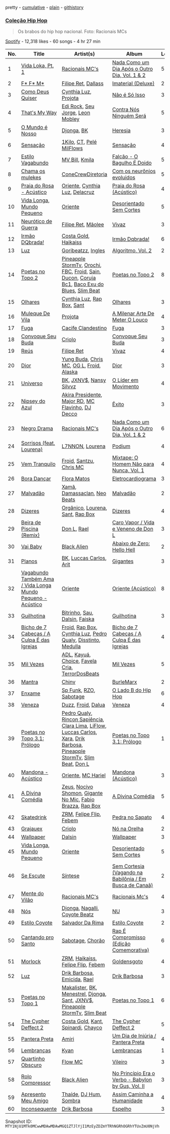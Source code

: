 pretty - [cumulative](/playlists/cumulative/37i9dQZF1DX9FITd4oYs10.md) - [plain](/playlists/plain/37i9dQZF1DX9FITd4oYs10) - [githistory](https://github.githistory.xyz/mackorone/spotify-playlist-archive/blob/main/playlists/plain/37i9dQZF1DX9FITd4oYs10)

### [Coleção Hip Hop](https://open.spotify.com/playlist/37i9dQZF1DX9FITd4oYs10)

> Os brabos do hip hop nacional\. Foto: Racionais MCs

[Spotify](https://open.spotify.com/user/spotify) - 12,318 likes - 60 songs - 4 hr 27 min

| No. | Title | Artist(s) | Album | Length |
|---|---|---|---|---|
| 1 | [Vida Loka, Pt\. 1](https://open.spotify.com/track/6m8AgjfI28ER6odzMxmHtR) | [Racionais MC's](https://open.spotify.com/artist/29CQLw9uLWsl8Qkz9holfr) | [Nada Como um Dia Após o Outro Dia, Vol\. 1 & 2](https://open.spotify.com/album/4HcPzKyKVtcZCwJgesoZWn) | 5:03 |
| 2 | [F\* F\* M\*](https://open.spotify.com/track/0cHflpV8SSGbE0NKaasEfT) | [Filipe Ret](https://open.spotify.com/artist/7gJN8W0589FisSYJS17K54), [Dallass](https://open.spotify.com/artist/4LAFtDzlQM89xov636hMVv) | [Imaterial \(Deluxe\)](https://open.spotify.com/album/74v9BLECHPqKGRLfa24LRn) | 2:56 |
| 3 | [Como Deus Quiser](https://open.spotify.com/track/72ZGT5dwrp7lZ40ums6dHi) | [Cynthia Luz](https://open.spotify.com/artist/0QHGCPmM4UgeNvrNPntSlu), [Projota](https://open.spotify.com/artist/2zGf6lwQ9PxXdoeo5XXP2K) | [Não é Só Isso](https://open.spotify.com/album/74oYgcDGGUfRnt9bJHmkKt) | 3:01 |
| 4 | [That's My Way](https://open.spotify.com/track/4M7bbRsVNB8iWQaX8Sbfln) | [Edi Rock](https://open.spotify.com/artist/2fYAyTS2erZgqEHKHYqgi2), [Seu Jorge](https://open.spotify.com/artist/0i1s9WcIu0PrUvHzALgofo), [Leon Mobley](https://open.spotify.com/artist/6uEEza0WufPi44ybkWACFc) | [Contra Nós Ninguém Será](https://open.spotify.com/album/23ieEuWkymGJWTP3PlXLRa) | 5:39 |
| 5 | [O Mundo é Nosso](https://open.spotify.com/track/2DCmiAMyZGPLiDh47Upi9Z) | [Djonga](https://open.spotify.com/artist/204IwDdaHE4ymGk9Kya2pY), [BK](https://open.spotify.com/artist/1YOVBTvznjiDvtAj4ExHeo) | [Heresia](https://open.spotify.com/album/2Mlk1lNZ2pzDxvLhLDVUw2) | 3:43 |
| 6 | [Sensação](https://open.spotify.com/track/6wqRHXRG301Xedy3wBCCwo) | [1Kilo](https://open.spotify.com/artist/6E2st8OqIaS7PU5gj95FSE), [CT](https://open.spotify.com/artist/3WxUgB4Yr20VbdbKaFyHkV), [Pelé MilFlows](https://open.spotify.com/artist/4WbHbolEKZIhnkO2xv2Lm0) | [Sensação](https://open.spotify.com/album/6PldTF2mMFrxvlb6YAFRD1) | 4:32 |
| 7 | [Estilo Vagabundo](https://open.spotify.com/track/3hn7hzXAbrOjUXN8XNwy5M) | [MV Bill](https://open.spotify.com/artist/4oE4ASN8auDhoW9vsXp3VJ), [Kmila](https://open.spotify.com/artist/4YrCOVYOuq5HqJ5LoKFEXj) | [Falcão \- O Bagulho É Doido](https://open.spotify.com/album/4YP56WByoqlCMW2AhxDMjc) | 5:00 |
| 8 | [Chama os mulekes](https://open.spotify.com/track/133wW6rNFytP7XKIsDhHza) | [ConeCrewDiretoria](https://open.spotify.com/artist/0iUdFhwiXjGQWAt9yXPP1T) | [Com os neurônios evoluidos](https://open.spotify.com/album/2CGsS0dv6lplvO5KDkooIm) | 5:53 |
| 9 | [Praia do Rosa \- Acústico](https://open.spotify.com/track/5lYKob6hewwt3dcy5kWMfF) | [Oriente](https://open.spotify.com/artist/0IVBT8qQNwvHLzOJL6kGpE), [Cynthia Luz](https://open.spotify.com/artist/0QHGCPmM4UgeNvrNPntSlu), [Delacruz](https://open.spotify.com/artist/1MzXJ8AaHdidMAnjgcahS4) | [Praia do Rosa \(Acústico\)](https://open.spotify.com/album/0ZctkhWjiHRZ4t20iKd2Ql) | 4:16 |
| 10 | [Vida Longa, Mundo Pequeno](https://open.spotify.com/track/1ARpf6Tuivb4hnPzgy4tQY) | [Oriente](https://open.spotify.com/artist/0IVBT8qQNwvHLzOJL6kGpE) | [Desorientado Sem Cortes](https://open.spotify.com/album/66kMEjrEoIXIvERhjEj40q) | 5:03 |
| 11 | [Neurótico de Guerra](https://open.spotify.com/track/3CifOzXLZCSq918PwlsD73) | [Filipe Ret](https://open.spotify.com/artist/7gJN8W0589FisSYJS17K54), [Mãolee](https://open.spotify.com/artist/72aE07MxpePfCELo4vGZcK) | [Vivaz](https://open.spotify.com/album/2UzFlatMqvN6LN8MN6a89g) | 3:40 |
| 12 | [Irmão DQbrada!](https://open.spotify.com/track/4CPhkF6SboNZoZfjgaEYME) | [Costa Gold](https://open.spotify.com/artist/7q1aEytv83jXNECmyaMhgn), [Haikaiss](https://open.spotify.com/artist/53iGNetIf91uZx4Jb54cgb) | [Irmão Dqbrada!](https://open.spotify.com/album/3kpjqMr6KRsxc5n7JVx8mc) | 6:00 |
| 13 | [Luz](https://open.spotify.com/track/5VUGmIuvpFfOi5WwGqmg45) | [Goribeatzz](https://open.spotify.com/artist/49HDbqanAupBgdzDaHPGk9), [Ingles](https://open.spotify.com/artist/1mSXy5a5NV0P1k0ZcZgAPI) | [Algoritmo, Vol\. 2](https://open.spotify.com/album/0SiUw6QHkjbqAEkbHOoRAE) | 2:51 |
| 14 | [Poetas no Topo 2](https://open.spotify.com/track/5ePNo6uzHyOiZ5lq1L5WVs) | [Pineapple StormTv](https://open.spotify.com/artist/09U6hmCerKcIJrixubiBjm), [Orochi](https://open.spotify.com/artist/3rfM2cGqF6DB0kUyytMkXx), [FBC](https://open.spotify.com/artist/29QKtXMaVczUBDiI3aPBWS), [Froid](https://open.spotify.com/artist/45Yz90pqjzEdJzpEQg1eII), [Sain](https://open.spotify.com/artist/26aPjwxSSJsGy6yQ19YL55), [Ducon](https://open.spotify.com/artist/5ZHFfmxPiRYohYVeUnOogj), [Coruja Bc1](https://open.spotify.com/artist/6mw0OyFqwxCOmz1v3W3htO), [Baco Exu do Blues](https://open.spotify.com/artist/78nr1pVnDR7qZH6QbVMYZf), [Slim Beat](https://open.spotify.com/artist/0JidbbbZv5SFBEwuc4dREP) | [Poetas no Topo 2](https://open.spotify.com/album/4Qnc9kgBCgCD4BAOlf8GHb) | 8:43 |
| 15 | [Olhares](https://open.spotify.com/track/4kAdEd8QyzX8lUDF336q4v) | [Cynthia Luz](https://open.spotify.com/artist/0QHGCPmM4UgeNvrNPntSlu), [Rap Box](https://open.spotify.com/artist/5FEcNzwbLj2pvhgZFojYAp), [Sant](https://open.spotify.com/artist/7IlBcKrGUBJ0NKdnbDde89) | [Olhares](https://open.spotify.com/album/4OifeTae6oAcj9oGN8uvZL) | 3:57 |
| 16 | [Muleque De Vila](https://open.spotify.com/track/4d2sSjYgtVjaUPxyM1tetN) | [Projota](https://open.spotify.com/artist/2zGf6lwQ9PxXdoeo5XXP2K) | [A Milenar Arte De Meter O Louco](https://open.spotify.com/album/2TsL9NFMTknpXO7P962oyj) | 4:34 |
| 17 | [Fuga](https://open.spotify.com/track/1w3wkv5EPlYBHi7N21XADR) | [Cacife Clandestino](https://open.spotify.com/artist/2RKcy8YT2w2QYn0D7TjiIi) | [Fuga](https://open.spotify.com/album/4CYB9IWp5ReZ8PfvU7Cost) | 3:52 |
| 18 | [Convoque Seu Buda](https://open.spotify.com/track/2FtVRCIZmGxORMNVyHKLbg) | [Criolo](https://open.spotify.com/artist/37ZflmHTdxkSLQuT8w9NBs) | [Convoque Seu Buda](https://open.spotify.com/album/48k5IgjoER3755RUTy5EHh) | 3:51 |
| 19 | [Reús](https://open.spotify.com/track/43OF1WiPTx2KfQypd7nMr3) | [Filipe Ret](https://open.spotify.com/artist/7gJN8W0589FisSYJS17K54) | [Vivaz](https://open.spotify.com/album/2UzFlatMqvN6LN8MN6a89g) | 4:03 |
| 20 | [Dior](https://open.spotify.com/track/6iIN2VXurWz90YBHXOIziD) | [Yung Buda](https://open.spotify.com/artist/34JhhuxlkDFSA5ek4AuZOp), [Chris MC](https://open.spotify.com/artist/0obu7Om4zu9ahul5DI4JtY), [OG L](https://open.spotify.com/artist/6usXKXCK5gkyeZ18o3Fmg6), [Froid](https://open.spotify.com/artist/45Yz90pqjzEdJzpEQg1eII), [Alaska](https://open.spotify.com/artist/1D8yVlgOfpn6lW5UfwOMj7) | [Dior](https://open.spotify.com/album/1OtjO72XdEOLXSEKlgEP7y) | 3:06 |
| 21 | [Universo](https://open.spotify.com/track/5viYjPE1J4BxCwBeY5Jma1) | [BK](https://open.spotify.com/artist/1YOVBTvznjiDvtAj4ExHeo), [JXNV$](https://open.spotify.com/artist/2eYGPD8O1chWmQ92TvdtCW), [Nansy Silvvz](https://open.spotify.com/artist/2eKpDydKIHp3fkST2ZDB8s) | [O Líder em Movimento](https://open.spotify.com/album/5YcCaIe5wa22O3vZsX0od5) | 4:16 |
| 22 | [Nipsey do Azul](https://open.spotify.com/track/7oOZ6CmKSUUgTtVIYPJiNk) | [Akira Presidente](https://open.spotify.com/artist/6ZnwtQznVleZpEkQINdyfG), [Major RD](https://open.spotify.com/artist/76hYPcWML9NGEh8LashwT5), [MC Flavinho](https://open.spotify.com/artist/25AjzG7UO6tKfw11bwPscM), [DJ Decco](https://open.spotify.com/artist/4csPpIaHzl4d8yO5obNcm0) | [Êxito](https://open.spotify.com/album/3d19qMiZoSQHsgKshBpyuf) | 3:24 |
| 23 | [Negro Drama](https://open.spotify.com/track/3ytXzEJFeVydFfmUhHvti8) | [Racionais MC's](https://open.spotify.com/artist/29CQLw9uLWsl8Qkz9holfr) | [Nada Como um Dia Após o Outro Dia, Vol\. 1 & 2](https://open.spotify.com/album/4HcPzKyKVtcZCwJgesoZWn) | 6:51 |
| 24 | [Sorrisos \(feat\. Lourena\)](https://open.spotify.com/track/4S3zWMCOGI5k61u78QTGWR) | [L7NNON](https://open.spotify.com/artist/0JjPiLQNgAFaEkwoy56B1C), [Lourena](https://open.spotify.com/artist/3jLj1sAQaEpLpktyJmyGIh) | [Podium](https://open.spotify.com/album/35tu4rgJcxboWonRqgSkk6) | 4:00 |
| 25 | [Vem Tranquilo](https://open.spotify.com/track/7lllBXlYPpeocz95bTVyPO) | [Froid](https://open.spotify.com/artist/45Yz90pqjzEdJzpEQg1eII), [Santzu](https://open.spotify.com/artist/7vIhwLkRibT4hBjpBAPwZP), [Chris MC](https://open.spotify.com/artist/0obu7Om4zu9ahul5DI4JtY) | [Mixtape: O Homem Não para Nunca, Vol\. 1](https://open.spotify.com/album/1lXyXfLQHjxtxWJKquzMjF) | 4:54 |
| 26 | [Bora Dançar](https://open.spotify.com/track/00XfUDUYQJ2hgG0vKpdwa6) | [Flora Matos](https://open.spotify.com/artist/5Znx4PG5UsUitigaJnmZX3) | [Eletrocardiograma](https://open.spotify.com/album/0M7Qar3a31HBBUGBREC4rg) | 3:44 |
| 27 | [Malvadão](https://open.spotify.com/track/6U3PUhdhUHMM8lBqmIg2Ro) | [Xamã](https://open.spotify.com/artist/5YwzDz4RJfTiMHS4tdR5Lf), [Damassaclan](https://open.spotify.com/artist/1g4RI8yZ2TS4Y0ST5482OU), [Neo Beats](https://open.spotify.com/artist/6PERJZF7wohA034PAxDK0b) | [Malvadão](https://open.spotify.com/album/2bRHA2sbwWGnRXuSEYc6Zq) | 2:29 |
| 28 | [Dizeres](https://open.spotify.com/track/3Vc8vnid3noqupe9PvUKxP) | [Orgânico](https://open.spotify.com/artist/5UOOgRWguRmVZo1voJuQpf), [Lourena](https://open.spotify.com/artist/3jLj1sAQaEpLpktyJmyGIh), [Sant](https://open.spotify.com/artist/7IlBcKrGUBJ0NKdnbDde89), [Rap Box](https://open.spotify.com/artist/5FEcNzwbLj2pvhgZFojYAp) | [Dizeres](https://open.spotify.com/album/2IUHuZBQ4piQAp53ktdwvQ) | 4:17 |
| 29 | [Beira de Piscina \(Remix\)](https://open.spotify.com/track/6a0kQTjyGmfwBF0tLVgEha) | [Don L](https://open.spotify.com/artist/6U98XWjrUPnPtPBjEprDmu), [Rael](https://open.spotify.com/artist/0GWNKI3VPEcJsOIEhUjmxd) | [Caro Vapor / Vida e Veneno de Don L](https://open.spotify.com/album/1BztKmvBesTWgxAxgc0yZK) | 3:49 |
| 30 | [Vai Baby](https://open.spotify.com/track/2Kk7b7iKXhFETUvKD4LaHS) | [Black Alien](https://open.spotify.com/artist/6aCbXH85qN6xo54C7atSMx) | [Abaixo de Zero: Hello Hell](https://open.spotify.com/album/0d9km1VogLi6sN6S95ilyT) | 2:57 |
| 31 | [Planos](https://open.spotify.com/track/7eYEQnY6Lzh3Y8jSOt3xEF) | [BK](https://open.spotify.com/artist/1YOVBTvznjiDvtAj4ExHeo), [Luccas Carlos](https://open.spotify.com/artist/5WFFFHVqeVk5tLuYh2KjQy), [Arit](https://open.spotify.com/artist/4y2z9wsKIMNWZQXt343ZZS) | [Gigantes](https://open.spotify.com/album/4W2IL1NXpcbsYmGdAjeJGg) | 3:39 |
| 32 | [Vagabundo Também Ama / Vida Longa Mundo Pequeno \- Acústico](https://open.spotify.com/track/2DgQLg0xllUwBwAtMsYiNH) | [Oriente](https://open.spotify.com/artist/0IVBT8qQNwvHLzOJL6kGpE) | [Oriente \(Acústico\)](https://open.spotify.com/album/4pRmsv8T3XHrdf7EgT9mRJ) | 8:49 |
| 33 | [Guilhotina](https://open.spotify.com/track/4dNjSfEj9O4ZNoveFyIkRt) | [Bitrinho](https://open.spotify.com/artist/0YHpmlQEZi5GpsGKl6O41V), [Sau](https://open.spotify.com/artist/3msvxEo03ktYlej2y2j3lF), [Dalsin](https://open.spotify.com/artist/6W2jVpE55n1wT0SrpxoeFk), [Faiska](https://open.spotify.com/artist/3c8xOnSvttmAw0cqDg0AMm) | [Guilhotina](https://open.spotify.com/album/4qppHJtD6Hl2Med6WMzzxg) | 3:21 |
| 34 | [Bicho de 7 Cabeças / A Culpa É das Igrejas](https://open.spotify.com/track/2Lv29hDvxBCGgWA1skbtzE) | [Froid](https://open.spotify.com/artist/45Yz90pqjzEdJzpEQg1eII), [Rap Box](https://open.spotify.com/artist/5FEcNzwbLj2pvhgZFojYAp), [Cynthia Luz](https://open.spotify.com/artist/0QHGCPmM4UgeNvrNPntSlu), [Pedro Qualy](https://open.spotify.com/artist/4AfTjKLguMiMYaGIS7sBJp), [Disstinto](https://open.spotify.com/artist/7FDAabVIlVUaloRm7MA1Jy), [Medulla](https://open.spotify.com/artist/7CVOAoQbR9WM67A4ppOLAN) | [Bicho de 7 Cabeças / A Culpa É das Igrejas](https://open.spotify.com/album/30NacdpGI1XZWJl2T2OChx) | 4:42 |
| 35 | [Mil Vezes](https://open.spotify.com/track/0wuMeVPe88NwUUjMvXqYEI) | [ADL](https://open.spotify.com/artist/6Ywb1no2hXLazjIs4LUiQD), [Kayuá](https://open.spotify.com/artist/6GRG2j3z9S1Lsa47YgPjkH), [Choice](https://open.spotify.com/artist/4kqedTxyE5EDJWLLplYXpu), [Favela Cria](https://open.spotify.com/artist/5wVwUloN5ZKdvMQiUMoDsO), [TerrorDosBeats](https://open.spotify.com/artist/1NzstOcEoL35FZzYhJNtOo) | [Mil Vezes](https://open.spotify.com/album/0OcbueEnbJZgqQnIZOolu9) | 5:58 |
| 36 | [Mantra](https://open.spotify.com/track/1aDiqoq9enIQrkGCGRV8zC) | [Chinv](https://open.spotify.com/artist/6NTiankZRvz9miBAa9fLuS) | [BurleMarx](https://open.spotify.com/album/00DAZzsx327EIuV27AjdhB) | 2:36 |
| 37 | [Enxame](https://open.spotify.com/track/21HGlwk8A6uiTMdb74W4Jb) | [Sp Funk](https://open.spotify.com/artist/6gOXHHfszKFFvIaKUe2aTN), [RZO](https://open.spotify.com/artist/1CQJtHMGhqvrSZiRTjSeOU), [Sabotage](https://open.spotify.com/artist/5deK5HnwbEKvge2svL0i0B) | [O Lado B do Hip Hop](https://open.spotify.com/album/1Dt0zURMcpStSTSsDFIOVP) | 6:31 |
| 38 | [Veneza](https://open.spotify.com/track/4V1GX6kcU1ehDP1d1GopGb) | [Duzz](https://open.spotify.com/artist/4oPnjkJcLqOim9KJxvIYMz), [Froid](https://open.spotify.com/artist/45Yz90pqjzEdJzpEQg1eII), [Dalua](https://open.spotify.com/artist/7awGveT87ZP4UoZxuv0zym) | [Veneza](https://open.spotify.com/album/2ybuI6MYKrfxLbtYRUp1Cx) | 4:44 |
| 39 | [Poetas no Topo 3.1: Prólogo](https://open.spotify.com/track/0L4vBsx3amQtBl1irbs7EW) | [Pedro Qualy](https://open.spotify.com/artist/4AfTjKLguMiMYaGIS7sBJp), [Rincon Sapiência](https://open.spotify.com/artist/6syQjkQSMIrzw5cFnNRheo), [Clara Lima](https://open.spotify.com/artist/4XdUyu7YX6zgKLi34JYQSG), [LiFlow](https://open.spotify.com/artist/6RtcQxcG7IwJamoxs7OkXB), [Luccas Carlos](https://open.spotify.com/artist/5WFFFHVqeVk5tLuYh2KjQy), [Xara](https://open.spotify.com/artist/69tvRauKiBK9OghmlzkUAF), [Drik Barbosa](https://open.spotify.com/artist/1VJZvjGu80pBwk0qeJz8ZR), [Pineapple StormTv](https://open.spotify.com/artist/09U6hmCerKcIJrixubiBjm), [Slim Beat](https://open.spotify.com/artist/0JidbbbZv5SFBEwuc4dREP), [Don L](https://open.spotify.com/artist/6U98XWjrUPnPtPBjEprDmu) | [Poetas no Topo 3.1: Prólogo](https://open.spotify.com/album/1dccGlRqRXTt0GlG95zS9e) | 10:30 |
| 40 | [Mandona \- Acústico](https://open.spotify.com/track/0R4dwzW253KTxchGryT1H6) | [Oriente](https://open.spotify.com/artist/0IVBT8qQNwvHLzOJL6kGpE), [MC Hariel](https://open.spotify.com/artist/0pcoadNMmvrUyab1RxWBoV) | [Mandona \(Acústico\)](https://open.spotify.com/album/3Uzv21BbYSmMkKUm70zCw4) | 3:59 |
| 41 | [A Divina Comédia](https://open.spotify.com/track/3nK974BfGe2A7Vp9gmzYaW) | [Zeus](https://open.spotify.com/artist/5kgI1wqNVu9xTVu6yO4nQG), [Nocivo Shomon](https://open.spotify.com/artist/7fVTW9oFlXKy9tzG15tcof), [Gigante No Mic](https://open.spotify.com/artist/5NjusDYM3H7nGyjgDOtLNX), [Fabio Brazza](https://open.spotify.com/artist/0Ludmn78UAusTsNCXgICrN), [Rap Box](https://open.spotify.com/artist/5FEcNzwbLj2pvhgZFojYAp) | [A Divina Comédia](https://open.spotify.com/album/2pqBzj9i7zYMfn0gkSzQMw) | 5:20 |
| 42 | [Skatedrink](https://open.spotify.com/track/0rwIdDv0iJrFwNGyybFtw6) | [ZRM](https://open.spotify.com/artist/0DSeQfUi6Plel7M5sBP98K), [Felipe Flip](https://open.spotify.com/artist/233YXmma3OPL1trG1x3WpS), [Febem](https://open.spotify.com/artist/2Ip2jiEjsSe8pmRBzwTv5N) | [Pedra no Sapato](https://open.spotify.com/album/1Cc69FhGu1X7qkK6H4g3fh) | 4:14 |
| 43 | [Grajauex](https://open.spotify.com/track/7Mo4HmVdgYXBrOd9AYeqP9) | [Criolo](https://open.spotify.com/artist/37ZflmHTdxkSLQuT8w9NBs) | [Nó na Orelha](https://open.spotify.com/album/2zeWAYgh0WfMhiHwvUV15b) | 2:36 |
| 44 | [Wallpaper](https://open.spotify.com/track/5PzzpWrRjoKmA1nzYasTL1) | [Dalsin](https://open.spotify.com/artist/6W2jVpE55n1wT0SrpxoeFk) | [Wallpaper](https://open.spotify.com/album/2BXYBkDIGCjZJhGHtAmu9V) | 3:11 |
| 45 | [Vida Longa, Mundo Pequeno](https://open.spotify.com/track/0Htb6RsCgs6hSamInL68eE) | [Oriente](https://open.spotify.com/artist/0IVBT8qQNwvHLzOJL6kGpE) | [Desorientado Sem Cortes](https://open.spotify.com/album/0uQYbXuii072z0tqM5tdq9) | 5:03 |
| 46 | [Se Escute](https://open.spotify.com/track/6dRhcpld5vzJ21gMAY7aZg) | [Síntese](https://open.spotify.com/artist/44A7vIMeuMh3AhjFTkj8B5) | [Sem Cortesia \(Vagando na Babilônia / Em Busca de Canaã\)](https://open.spotify.com/album/3Qme8XNg5l1q3sbvXueqsK) | 2:45 |
| 47 | [Mente do Vilão](https://open.spotify.com/track/1qx0ns6ZErHD6pZgRLw2zT) | [Racionais MC's](https://open.spotify.com/artist/29CQLw9uLWsl8Qkz9holfr) | [Racionais Mc's](https://open.spotify.com/album/0whm9a0ytiWcZLP7AbaDM4) | 4:30 |
| 48 | [Nós](https://open.spotify.com/track/1yHEBmkI2j3lhlVLU8yuTl) | [Djonga](https://open.spotify.com/artist/204IwDdaHE4ymGk9Kya2pY), [Nagalli](https://open.spotify.com/artist/6TPJK8tv3AKKSsw0lENTQk), [Coyote Beatz](https://open.spotify.com/artist/2PhFsxtwCQLS3e9SJwDN3j) | [NU](https://open.spotify.com/album/1BGWFAkM0Oz88Dq7v369eP) | 3:13 |
| 49 | [Estilo Coyote](https://open.spotify.com/track/0S8wE0j00zo0giZ2PkWmUD) | [Salvador Da Rima](https://open.spotify.com/artist/3zUcyANWSbo98ikca4ugrV) | [Estilo Coyote](https://open.spotify.com/album/7HAdkfzrgibPksLJFAZMtq) | 2:54 |
| 50 | [Cantando pro Santo](https://open.spotify.com/track/4ObGL3b6H7kbe3r7QgaIr9) | [Sabotage](https://open.spotify.com/artist/5deK5HnwbEKvge2svL0i0B), [Chorão](https://open.spotify.com/artist/5u3nOqtEJfhFUuPR9EjnkC) | [Rap É Compromisso \(Edição Comemorativa\)](https://open.spotify.com/album/4KJARfekEfYH6zGKus6zvz) | 6:06 |
| 51 | [Morlock](https://open.spotify.com/track/5Jv7UtLgUc62MnK9mWz08r) | [ZRM](https://open.spotify.com/artist/0DSeQfUi6Plel7M5sBP98K), [Haikaiss](https://open.spotify.com/artist/2tNvCRu8IketVzkp7s1lHf), [Felipe Flip](https://open.spotify.com/artist/233YXmma3OPL1trG1x3WpS), [Febem](https://open.spotify.com/artist/2Ip2jiEjsSe8pmRBzwTv5N) | [Goldensgoto](https://open.spotify.com/album/1hsaN0W5Edhv63oeXIHEYs) | 4:37 |
| 52 | [Luz](https://open.spotify.com/track/5VKIfeiXz91NhmtevJGkiK) | [Drik Barbosa](https://open.spotify.com/artist/1VJZvjGu80pBwk0qeJz8ZR), [Emicida](https://open.spotify.com/artist/2d9LRvQJnAXRijqIJDDs2K), [Rael](https://open.spotify.com/artist/0GWNKI3VPEcJsOIEhUjmxd) | [Drik Barbosa](https://open.spotify.com/album/6DBDl7pcfb8o5gGE1ug4s3) | 3:36 |
| 53 | [Poetas no Topo 1](https://open.spotify.com/track/0buQLT5lhSRs7wtunIeK8v) | [Makalister](https://open.spotify.com/artist/1RoerHIsbQo1h0V8KpznKV), [BK](https://open.spotify.com/artist/1YOVBTvznjiDvtAj4ExHeo), [Menestrel](https://open.spotify.com/artist/4eQ4RMjplRznwHA1UBNnXT), [Djonga](https://open.spotify.com/artist/204IwDdaHE4ymGk9Kya2pY), [Sant](https://open.spotify.com/artist/7IlBcKrGUBJ0NKdnbDde89), [JXNV$](https://open.spotify.com/artist/2eYGPD8O1chWmQ92TvdtCW), [Pineapple StormTv](https://open.spotify.com/artist/09U6hmCerKcIJrixubiBjm), [Slim Beat](https://open.spotify.com/artist/0JidbbbZv5SFBEwuc4dREP) | [Poetas no Topo 1](https://open.spotify.com/album/2TXsGcsDKimJKtcJ01Yy4y) | 6:38 |
| 54 | [The Cypher Deffect 2](https://open.spotify.com/track/6GYrNXsWoprEndJCoKLfAB) | [Costa Gold](https://open.spotify.com/artist/7q1aEytv83jXNECmyaMhgn), [Kant](https://open.spotify.com/artist/5RHWqLCNmcKFDME3G7sxiJ), [Spinardi](https://open.spotify.com/artist/5rohxv1cRfQwpG8W9uxSle), [Chayco](https://open.spotify.com/artist/0titiXdcUTRXpX2CFeShdk) | [The Cypher Deffect 2](https://open.spotify.com/album/4blnaSPrTVDqEN4Bg1Cmgb) | 5:35 |
| 55 | [Pantera Preta](https://open.spotify.com/track/27nJy2iFVe8ibyZ1NnfC89) | [Amiri](https://open.spotify.com/artist/21AJ8DDu51y8XYvVRjHU4p) | [Um Dia de Injúria / Pantera Preta](https://open.spotify.com/album/0s2KWfxBb6FnTTOxA3xPBl) | 4:49 |
| 56 | [Lembranças](https://open.spotify.com/track/11z7XjeEvCV4b2xWdnQbon) | [Kyan](https://open.spotify.com/artist/05qCf6M7E7AxizHVmrcPqh) | [Lembranças](https://open.spotify.com/album/08EOCPDpXbzBWd6MA60n3l) | 1:56 |
| 57 | [Quartinho Obscuro](https://open.spotify.com/track/311X069Y0TRjtMXaE4tA7l) | [Flow MC](https://open.spotify.com/artist/13Arjr3l52oSMG0ELUE74j) | [Vileiro](https://open.spotify.com/album/1L4WDul0cDzKWr5Uf36zOb) | 3:57 |
| 58 | [Rolo Compressor](https://open.spotify.com/track/5wFUgWRIVGPr0RnidObdEc) | [Black Alien](https://open.spotify.com/artist/6aCbXH85qN6xo54C7atSMx) | [No Princípio Era o Verbo \- Babylon by Gus, Vol\. II](https://open.spotify.com/album/4Jse3kwJO87INCHv3DmKBN) | 3:11 |
| 59 | [Apresento Meu Amigo](https://open.spotify.com/track/52JpE0XStetin6Pilk0WkR) | [Thaíde](https://open.spotify.com/artist/6aBCEjrlI6ylLy2DTHRyJe), [DJ Hum](https://open.spotify.com/artist/37hCu82ZWZlLCf6gs1H8Gf), [Sombra](https://open.spotify.com/artist/68rs3BcbO7ecU4pak9vOSp) | [Assim Caminha a Humanidade](https://open.spotify.com/album/5ssjmAqssuz7jxZd92EIJu) | 4:38 |
| 60 | [Inconsequente](https://open.spotify.com/track/0SYzDDMpHG1rqlzccSo6gH) | [Drik Barbosa](https://open.spotify.com/artist/1VJZvjGu80pBwk0qeJz8ZR) | [Espelho](https://open.spotify.com/album/0mr29hP4Qls88f2ImXd3s6) | 3:22 |

Snapshot ID: `MTY1NjU1MTk0MCwwMDAwMDAwMGQ1ZTJlYjI1MzEyZDZmYTRhNGRhOGRhYTUxZmU0NjVh`
